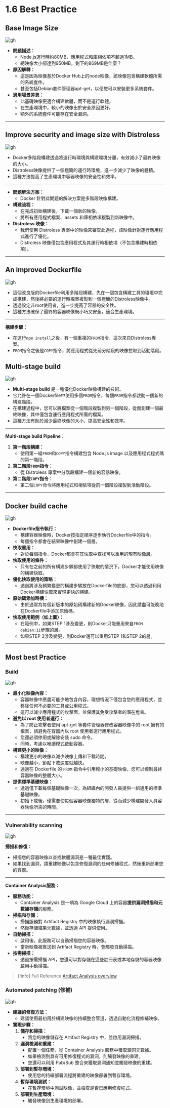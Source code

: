 # 1.6 Best Practice

## Base Image Size

![gh](https://raw.githubusercontent.com/SeanChenR/img_gif/main/myimage/1741758087000y79epe.png)

- **問題描述：**
    - Node.js運行時約80MB，應用程式和庫相依項不超過1MB。
    - 總映像大小卻達到950MB，剩下的869MB是什麼？
- **原因解釋：**
    - 這是因為映像基於Docker Hub上的node映像，該映像包含構建軟體所需的系統套件。
    - 甚至包括Debian套件管理器apt-get，以便您可以安裝更多系統套件。
- **適用場景差異：**
    - 此基礎映像更適合構建軟體，而不是運行軟體。
    - 在生產環境中，較小的映像出於安全原因更好。
    - 額外的系統套件可能存在安全漏洞。
---
## Improve security and image size with Distroless

![gh](https://raw.githubusercontent.com/SeanChenR/img_gif/main/myimage/1741758143000lxsrxc.png)

- Docker多階段構建透過將運行時環境與構建環境分離，有效減小了最終映像的大小。
- Distroless映像提供了一個極簡的運行時環境，進一步減少了映像的體積。
- 這種方法提高了生產環境中容器映像的安全性和效率。
---
- **問題解決方案：**
    - Docker 針對此問題的解決方案是多階段映像構建。
- **構建流程：**
    - 在完成初始構建後，下載一個新的映像。
    - 將所有應用程式檔案、assets 和庫相依項複製到新映像中。
- **Distroless 映像：**
    - 我們使用 Distroless 專案中的映像來審查此過程，該映像針對運行應用程式進行了優化。
    - Distroless 映像僅包含應用程式及其運行時相依項（不包含構建時相依項）。
---
## An improved Dockerfile

![gh](https://raw.githubusercontent.com/SeanChenR/img_gif/main/myimage/1741758277000z5iv0h.png)

- 這個改良版的Dockerfile利用多階段構建，先在一個包含構建工具的環境中完成構建，然後將必要的運行時檔案複製到一個極簡的Distroless映像中。
- 透過設定非root使用者，進一步提高了容器的安全性。
- 這種方法確保了最終的容器映像既小巧又安全，適合生產環境。
---
**構建步驟：**
- 在運行`npm install`之後，有一個重複的`FROM`指令，這次來自Distroless專案。
- `FROM`指令之後是`COPY`指令，將應用程式從先前分階段的映像拉取到活動階段。
## Multi-stage build

![gh](https://raw.githubusercontent.com/SeanChenR/img_gif/main/myimage/1741758367000o968ry.png)

- **Multi-stage build** 是一種優化Docker映像構建的技術。
- 它允許在一個Dockerfile中使用多個`FROM`指令，每個`FROM`指令都啟動一個新的構建階段。
- 在構建過程中，您可以將檔案從一個階段複製到另一個階段，從而創建一個最終映像，其中僅包含運行應用程式所需的檔案。
- 這種方法有助於減少最終映像的大小，提高安全性和效率。
---
**Multi-stage build Pipeline：**
1. **第一階段構建：**
    - 使用第一組`FROM`和`COPY`指令構建包含 Node.js image 以及應用程式程式碼的第一階段。
2. **第二階段`FROM`指令：**
    - 從 Distroless 專案中分階段構建一個新的容器映像。
3. **第二階段`COPY`指令：**
    - 第二個`COPY`命令將應用程式和相依項從前一個階段複製到活動階段。
---
## Docker build cache

![gh](https://raw.githubusercontent.com/SeanChenR/img_gif/main/myimage/1741758635000p9qjv8.png)

- **Dockerfile指令執行：**
    - 構建容器映像時，Docker按指定順序逐步執行Dockerfile中的指令。
    - 每個指令都會在結果映像中創建一個層。
- **快取重用：**
    - 對於每個指令，Docker都會在其快取中查找可以重用的現有映像層。
- **快取使用的條件：**
    - 只有在之前的所有構建步驟都使用了快取的情況下，Docker才能使用映像的構建快取。
- **優化快取使用的策略：**
    - 透過將涉及頻繁變更的構建步驟放在Dockerfile的底部，您可以透過利用Docker構建快取來實現更快的構建。
- **原始碼添加時機：**
    - 由於通常為每個新版本的原始碼構建新的Docker映像，因此請盡可能晚地在Dockerfile中添加原始碼。
- **快取使用範例（如上圖）：**
    - 在範例中，如果STEP 1涉及變更，則Docker只能重用來自`FROM debian:11`步驟的層。
    - 如果STEP 3涉及變更，則Docker還可以重用STEP 1和STEP 2的層。
---
## Most best Practice
### Build

![gh](https://raw.githubusercontent.com/SeanChenR/img_gif/main/myimage/1741758732000ii117w.png)

- **最小化映像內容：**
    - 容器映像中應盡可能少地包含內容，理想情況下僅包含您的應用程式，並移除任何不必要的工具或公用程式。
    - 這可以減少應用程式的攻擊面，並保護其免受攻擊者的潛在危害。
- **避免以 root 使用者運行：**
    - 為了防止攻擊者使用 apt-get 等套件管理器修改容器映像中的 root 擁有的檔案，請避免在容器內以 root 使用者運行應用程式。
    - 您還必須停用或解除安裝 sudo 命令。
    - 同時，考慮以唯讀模式啟動容器。
- **構建更小的映像：**
    - 構建更小的映像以減少映像上傳和下載時間。
    - 映像越小，節點下載速度就越快。
    - 透過在 Dockerfile 的 `FROM` 指令中引用較小的基礎映像，您可以控制最終容器映像的整體大小。
- **提供標準基礎映像：**
    - 透過僅下載每個基礎映像一次，為組織內的開發人員提供一組通用的標準基礎映像。
    - 初始下載後，僅需要使每個容器映像獨特的層，從而減少構建開發人員容器映像所需的時間。
---
### Vulnerability scanning

![gh](https://raw.githubusercontent.com/SeanChenR/img_gif/main/myimage/1741758856000ibethu.png)

**掃描和修復：**
- 掃描您的容器映像以查找軟體漏洞是一種最佳實踐。
- 如果找到漏洞，請重建映像以包含修復漏洞的任何修補程式，然後重新部署您的容器。
---
**Container Analysis服務：**
- **服務功能：**
    - Container Analysis 是一項為 Google Cloud 上的容器**提供漏洞掃描和元數據存儲**的服務。
- **掃描和存儲：**
    - 掃描服務對 Artifact Registry 中的映像執行漏洞掃描。
    - 然後存儲結果元數據，並透過 API 提供使用。
- **自動掃描：**
    - 啟用後，此服務可以自動掃描您的容器映像。
    - 當新映像被推送到 Artifact Registry 時，會觸發自動掃描。
- **按需掃描：**
    - 透過按需掃描 API，您還可以對存儲在這些註冊表或本地存儲的容器映像啟用手動掃描。

> [!info] Full Reference
> [Artifact Analysis overview](https://cloud.google.com/artifact-analysis/docs/artifact-analysis)
### Automated patching (修補)

![gh](https://raw.githubusercontent.com/SeanChenR/img_gif/main/myimage/1741759009000q8lykv.png)

- **建議的修復方法：**
    - 建議使用最初用於構建映像的持續整合管道，透過自動化流程修補映像。
- **實現步驟：**
    1. **儲存和掃描：**
        - 將您的映像儲存在 Artifact Registry 中，並啟用漏洞掃描。
    2. **漏洞檢測和重建：**
        - 配置一個任務，從 Container Analysis 服務中獲取漏洞元數據。
        - 如果檢測到具有可用修復程式的漏洞，則觸發映像的重建。
        - 您還可以利用 Pub/Sub 整合來獲取漏洞通知並觸發映像的重建。
    3. **部署到暫存環境：**
        - 使用您的持續部署流程將重建的映像部署到暫存環境。
    4. **暫存環境測試：**
        - 在暫存環境中測試映像，並檢查是否已應用修復程式。
    5. **部署到生產環境：**
        - 觸發映像到生產環境的部署。